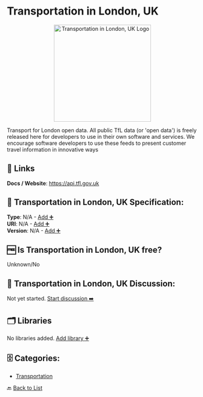 # Transportation in London, UK
<p align="center">
    <img width="256" src="https://raw.githubusercontent.com/apis-list/apis-list/main/apis/transport-for-london-england/logo_256x256.png" alt="Transportation in London, UK Logo"/>
</p>
Transport for London open data. All public TfL data (or 'open data') is freely released here for developers to use in their own software and services. We encourage software developers to use these feeds to present customer travel information in innovative ways

##  🔗 Links
**Docs / Website**: https://api.tfl.gov.uk

## 🧬 Transportation in London, UK Specification:
**Type**: N/A - [Add ➕](https://github.com/apis-list/apis-list/edit/main/apis/transport-for-london-england/transport-for-london-england.yaml)  
**URI**: N/A - [Add ➕](https://github.com/apis-list/apis-list/edit/main/apis/transport-for-london-england/transport-for-london-england.yaml)  
**Version**: N/A - [Add ➕](https://github.com/apis-list/apis-list/edit/main/apis/transport-for-london-england/transport-for-london-england.yaml)

## 🆓 Is Transportation in London, UK free?
 Unknown/No 

## 💬 Transportation in London, UK Discussion:
Not yet started. [Start discussion ➡️](https://github.com/apis-list/apis-list/discussions/new)

## 🗂️ Libraries

No libraries added. [Add library ➕](https://github.com/apis-list/apis-list/edit/main/apis/transport-for-london-england/transport-for-london-england.yaml)    


## 🗄️ Categories:
- [Transportation](https://github.com/apis-list/apis-list#transportation-)

🔙  [Back to List](https://github.com/apis-list/apis-list)
